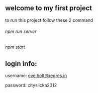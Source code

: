 ## welcome to my first project

to run this project follow these 2 command

###### npm run server

###### npm start

## login info:

username:
eve.holt@reqres.in

password:
cityslicka2312
